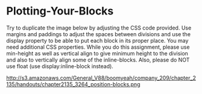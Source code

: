 # Plotting-Your-Blocks

Try to duplicate the image below by adjusting the CSS code provided. Use margins and paddings to adjust the spaces between divisions and use the display property to be able to put each block in its proper place. You may need additional CSS properties. While you do this assignment, please use min-height as well as vertical align to give minimum height to the division and also to vertically align some of the inline-blocks.  Also, please do NOT use float (use display:inline-block instead).

http://s3.amazonaws.com/General_V88/boomyeah/company_209/chapter_2135/handouts/chapter2135_3264_position-blocks.png

